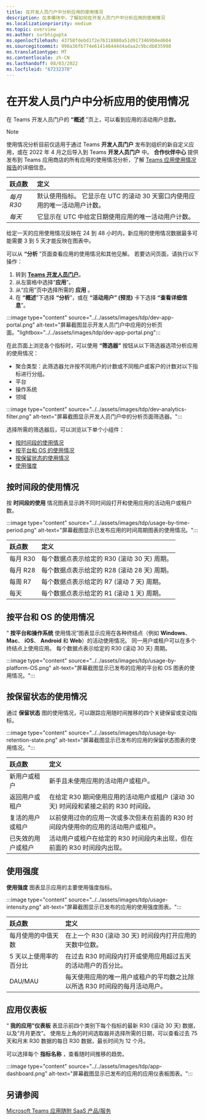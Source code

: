```yaml
---
title: 在开发人员门户中分析应用的使用情况
description: 在本模块中，了解如何在开发人员门户中分析应用的使用情况
ms.localizationpriority: medium
ms.topic: overview
ms.author: surbhigupta
ms.openlocfilehash: 43758fdebd1f2e76318880a51d9173469b0ed604
ms.sourcegitcommit: 990a36fb774e614146444d4adaa2c9bcdb835998
ms.translationtype: MT
ms.contentlocale: zh-CN
ms.lasthandoff: 08/03/2022
ms.locfileid: "67232378"
---
```

# <a name="analyze-your-apps-usage-in-developer-portal"></a>在开发人员门户中分析应用的使用情况

在 Teams 开发人员门户的 **“概述** ”页上，可以看到应用的活动用户总数。

> [!NOTE]
> 使用情况分析目前仅适用于通过 Teams **开发人员门户** 发布到组织的新自定义应用，或在 2022 年 4 月之后导入到 Teams **开发人员门户** 中。 **合作伙伴中心** 提供发布到 Teams 应用商店的所有应用的使用情况分析，了解 [Teams 应用使用情况报告](/office/dev/store/teams-apps-usage)的详细信息。

| 跃点数 | 定义 |
| :-----------------------| :------------------------------------------------------------------------------------------------------|
| *每月 R30* | 默认使用指标。 它显示在 UTC 的滚动 30 天窗口内使用应用的唯一活动用户计数。 |
| *每天* | 它显示在 UTC 中给定日期使用应用的唯一活动用户计数。 |

给定一天的应用使用情况反映在 24 到 48 小时内，新应用的使用情况数据最多可能需要 3 到 5 天才能反映在图表中。

可以从 **“分析** ”页面查看应用的使用情况和其他见解。 若要访问页面，请执行以下操作：

1. 转到 **[Teams 开发人员门户](https://dev.teams.microsoft.com)**。
1. 从左窗格中选择“**应用**”。
1. 从“应用”页中选择所需的 **应用** 。
1. 在 **“概述**”下选择 **“分析**”，或在 **“活动用户” (预览)** 卡下选择 **“查看详细信息**”。

 :::image type="content" source="../../assets/images/tdp/dev-app-portal.png" alt-text="屏幕截图显示开发人员门户中应用的分析页面。"lightbox="../../assets/images/tdp/dev-app-portal.png":::

在此页面上浏览各个指标时，可以使用 **“筛选器”** 按钮从以下筛选器选项分析应用的使用情况：

* 聚合类型：此筛选器允许按不同用户的计数或不同租户或客户的计数对以下指标进行分组。
* 平台
* 操作系统
* 领域

 :::image type="content" source="../../assets/images/tdp/dev-analytics-filter.png" alt-text="屏幕截图显示开发人员门户中的分析页面筛选器。":::

选择所需的筛选器后，可以浏览以下单个小组件：

* [按时间段的使用情况](#usage-by-time-period)
* [按平台和 OS 的使用情况](#usage-by-platform-and-os)
* [按保留状态的使用情况](#usage-by-retention-state)
* [使用强度](#usage-intensity)

## <a name="usage-by-time-period"></a>按时间段的使用情况

按 **时间段的使用** 情况图表显示跨不同时间段打开和使用应用的活动用户或租户数。

 :::image type="content" source="../../assets/images/tdp/usage-by-time-period.png" alt-text="屏幕截图显示已发布应用的时间周期图表的使用情况。":::

| 跃点数 | 定义 |
| :-----------------------| :------------------------------------------------------------------------------------------------------|
| 每月 R30 | 每个数据点表示给定的 R30 (滚动 30 天) 周期。 |
| 每月 R28 | 每个数据点表示给定的 R28 (滚动 28 天) 周期。 |
| 每周 R7| 每个数据点表示给定的 R7 (滚动 7 天) 周期。 |
| 每天 | 每个数据点表示给定的 R1 (滚动 1 天) 周期。 |

## <a name="usage-by-platform-and-os"></a>按平台和 OS 的使用情况

“ **按平台和操作系统** 使用情况”图表显示应用在各种终结点（例如 **Windows**、 **Mac**、 **iOS**、 **Android** 和 **Web**）的活动使用情况。 同一用户或租户可以在多个终结点上使用应用。 每个数据点表示给定的 R30 (滚动 30 天) 周期。

 :::image type="content" source="../../assets/images/tdp/usage-by-platform-OS.png" alt-text="屏幕截图显示已发布的应用的平台和 OS 图表的使用情况。":::

## <a name="usage-by-retention-state"></a>按保留状态的使用情况

通过 **保留状态** 图的使用情况，可以跟踪应用随时间推移的四个关键保留或变动指标。

:::image type="content" source="../../assets/images/tdp/usage-by-retention-state.png" alt-text="屏幕截图显示已发布的应用的保留状态图表的使用情况。":::

| 跃点数 | 定义 |
| :-----------------------| :------------------------------------------------------------------------------------------------------|
| 新用户或租户 | 新手且未使用应用的活动用户或租户。 |
| 返回用户或租户 | 在给定 R30 期间使用应用的活动用户或租户 (滚动 30 天) 时间段和紧接之前的 R30 时间段。 |
| 复活的用户或租户 | 以前使用过你的应用一次或多次但未在前面的 R30 时间段内使用你的应用的活动用户或租户。 |
| 已失效的用户或租户 | 活动用户或租户在给定的 R30 时间段内未出现，但在前面的 R30 时间段内出现。 |

## <a name="usage-intensity"></a>使用强度

**使用强度** 图表显示应用的主要使用强度指标。

 :::image type="content" source="../../assets/images/tdp/usage-intensity.png" alt-text="屏幕截图显示已发布的应用的使用强度图表。":::

| 跃点数 | 定义 |
| :-----------------------| :------------------------------------------------------------------------------------------------------|
| 每月使用的中值天数 | 在上一个 R30 (滚动 30 天) 时间段内打开应用的天数中位数。 |
| 5 天以上使用率的百分比 | 在过去 R30 时间段内打开或使用应用超过五天的活动用户的百分比。 |
| DAU/MAU | 每天使用应用的唯一用户或租户的平均数之比除以所选 R30 时间段的每月活动用户。 |

## <a name="app-dashboard"></a>应用仪表板

“ **我的应用”仪表板** 表显示前四个类别下每个指标的最新 R30 (滚动 30 天) 数据，以及“月月更改”。 使用左上角的时间选取器并选择所需的日期，可以查看过去 75 天和月末 R30 数据的每日 R30 数据，最长时间为 12 个月。

可以选择每个 **指标名称** ，查看随时间推移的趋势。

 :::image type="content" source="../../assets/images/tdp/app-dashboard.png" alt-text="屏幕截图显示已发布的应用的应用仪表板图表。":::

## <a name="see-also"></a>另请参阅

[Microsoft Teams 应用随附 SaaS 产品/服务](~/concepts/deploy-and-publish/appsource/prepare/include-saas-offer.md)
